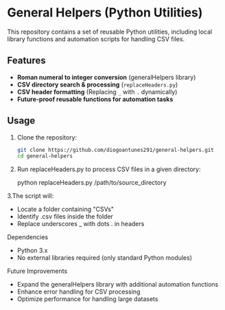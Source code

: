 # General Helpers (Python Utilities)

This repository contains a set of reusable Python utilities, including local library functions and automation scripts for handling CSV files.

## Features
- **Roman numeral to integer conversion** (generalHelpers library)
- **CSV directory search & processing** (`replaceHeaders.py`)
- **CSV header formatting** (Replacing `_` with `.` dynamically)
- **Future-proof reusable functions for automation tasks**

## Usage
1. Clone the repository:  
   ```bash
   git clone https://github.com/diogoantunes291/general-helpers.git
   cd general-helpers

2. Run replaceHeaders.py to process CSV files in a given directory:
   
   python replaceHeaders.py /path/to/source_directory

3.The script will:

   - Locate a folder containing "CSVs"
   - Identify .csv files inside the folder
   - Replace underscores _ with dots . in headers


Dependencies

   - Python 3.x
   - No external libraries required (only standard Python modules)


Future Improvements

   - Expand the generalHelpers library with additional automation functions
   - Enhance error handling for CSV processing
   - Optimize performance for handling large datasets
